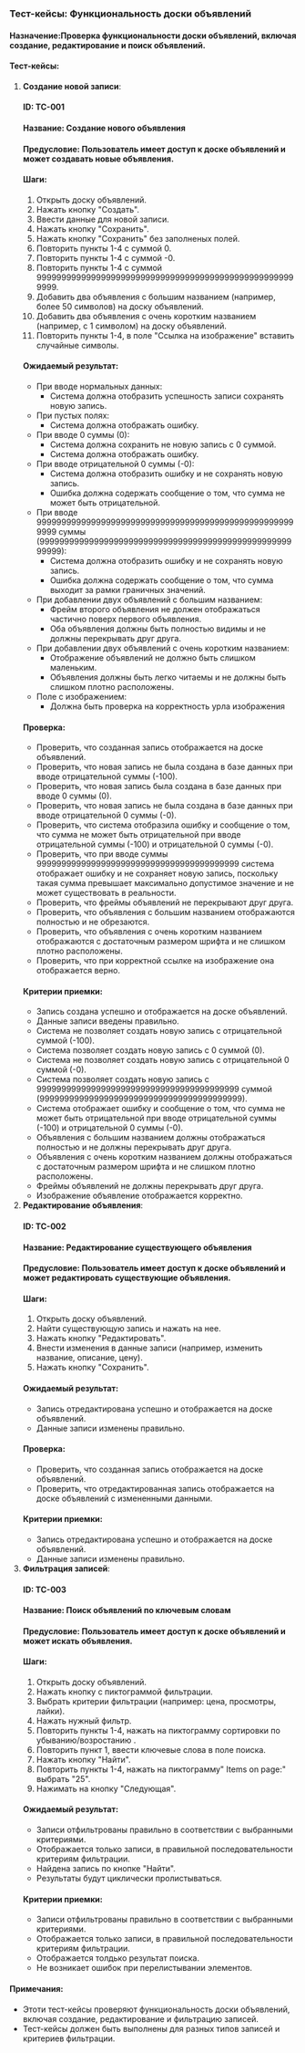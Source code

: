### Тест-кейсы: Функциональность доски объявлений
#### Назначение:Проверка функциональности доски объявлений, включая создание, редактирование и поиск объявлений.
#### Тест-кейсы:
1. **Создание новой записи**:
    #### ID: TC-001
    #### Название: Создание нового объявления
    #### Предусловие: Пользователь имеет доступ к доске объявлений и может создавать новые объявления.
    #### Шаги: 
    1. Открыть доску объявлений.
    2. Нажать кнопку "Создать".
    3. Ввести данные для новой записи.
    4. Нажать кнопку "Сохранить".
    6. Нажать кнопку "Сохранить" без заполненых полей.
    7. Повторить пункты 1-4 с суммой 0.
    8. Повторить пункты 1-4 с суммой -0.
    9. Повторить пункты 1-4 с суммой 99999999999999999999999999999999999999999999999999999999.
    10. Добавить два объявления с большим названием (например, более 50 символов) на доску объявлений.
    12. Добавить два объявления с очень коротким названием (например, с 1 символом) на доску объявлений.
    13. Повторить пункты 1-4, в поле "Ссылка на изображение" вставить случайные символы. 
    #### Ожидаемый результат:
    * При вводе нормальных данных:
        + Система должна отобразить успешность записи сохранять новую запись.
    * При пустых полях:
        + Система должна отображать ошибку.
    * При вводе 0 суммы (0):
        + Система должна сохранить не новую запись с 0 суммой.
        + Система должна отображать ошибку.
    * При вводе отрицательной 0 суммы (-0):
        + Система должна отобразить ошибку и не сохранять новую запись.
        + Ошибка должна содержать сообщение о том, что сумма не может быть отрицательной.
    * При вводе 99999999999999999999999999999999999999999999999999999999 суммы (99999999999999999999999999999999999999999999999999999999):
        + Система должна отобразить ошибку и не сохранять новую запись.
        + Ошибка должна содержать сообщение о том, что сумма выходит за рамки граничных значений.
    * При добавлении двух объявлений с большим названием:
        + Фрейм второго объявления не должен отображаться частично поверх первого объявления.
        + Оба объявления должны быть полностью видимы и не должны перекрывать друг друга.
    * При добавлении двух объявлений с очень коротким названием:
        + Отображение объявлений не должно быть слишком маленьким.
        + Объявления должны быть легко читаемы и не должны быть слишком плотно расположены.
    * Поле с изображением:
        + Должна быть проверка на корректность урла изображения
    #### Проверка:
    * Проверить, что созданная запись отображается на доске объявлений.
    * Проверить, что новая запись не была создана в базе данных при вводе отрицательной суммы (-100).
    * Проверить, что новая запись была создана в базе данных при вводе 0 суммы (0).
    * Проверить, что новая запись не была создана в базе данных при вводе отрицательной 0 суммы (-0).
    * Проверить, что система отобразила ошибку и сообщение о том, что сумма не может быть отрицательной при вводе отрицательной суммы (-100) и отрицательной 0 суммы (-0).
    * Проверить, что при вводе суммы 99999999999999999999999999999999999999999 система отображает ошибку и не сохраняет новую запись, поскольку такая сумма превышает максимально допустимое значение и не может существовать в реальности.
    * Проверить, что фреймы объявлений не перекрывают друг друга.
    * Проверить, что объявления с большим названием отображаются полностью и не обрезаются.
    * Проверить, что объявления с очень коротким названием отображаются с достаточным размером шрифта и не слишком плотно расположены.
    * Проверить, что при корректной ссылке на изображение она отображается верно.
    #### Критерии приемки:
    * Запись создана успешно и отображается на доске объявлений.
    * Данные записи введены правильно.
    * Система не позволяет создать новую запись с отрицательной суммой (-100).
    * Система позволяет создать новую запись с 0 суммой (0).
    * Система не позволяет создать новую запись с отрицательной 0 суммой (-0).
    * Система позволяет создать новую запись с 99999999999999999999999999999999999999999 суммой (99999999999999999999999999999999999999999).
    * Система отображает ошибку и сообщение о том, что сумма не может быть отрицательной при вводе отрицательной суммы (-100) и отрицательной 0 суммы (-0).
    * Объявления с большим названием должны отображаться полностью и не должны перекрывать друг друга.
    * Объявления с очень коротким названием должны отображаться с достаточным размером шрифта и не слишком плотно расположены.
    * Фреймы объявлений не должны перекрывать друг друга.
    * Изображение объявление отображается корректно.
2. **Редактирование объявления**:
    #### ID: TC-002
    #### Название: Редактирование существующего объявления
    #### Предусловие: Пользователь имеет доступ к доске объявлений и может редактировать существующие объявления.
    #### Шаги:
    1. Открыть доску объявлений.
    2. Найти существующую запись и нажать на нее.
    3. Нажать кнопку "Редактировать".
    4. Внести изменения в данные записи (например, изменить название, описание, цену).
    5. Нажать кнопку "Сохранить".
    #### Ожидаемый результат:
    * Запись отредактирована успешно и отображается на доске объявлений.
    * Данные записи изменены правильно.
    #### Проверка:
    * Проверить, что созданная запись отображается на доске объявлений.
    * Проверить, что отредактированная запись отображается на доске объявлений с измененными данными.
    #### Критерии приемки:
    * Запись отредактирована успешно и отображается на доске объявлений.
    * Данные записи изменены правильно.
3. **Фильтрация записей**:
    #### ID: TC-003
    #### Название: Поиск объявлений по ключевым словам
    #### Предусловие: Пользователь имеет доступ к доске объявлений и может искать объявления.
    #### Шаги:
    1. Открыть доску объявлений.
    2. Нажать кнопку с пиктограммой фильтрации.
    3. Выбрать критерии фильтрации (например: цена, просмотры, лайки).
    4. Нажать нужный фильтр.
    5. Повторить пункты 1-4, нажать на пиктограмму сортировки по убыванию/возростанию .
    6. Повторить пункт 1, ввести ключевые слова в поле поиска.
    7. Нажать кнопку "Найти".
    8. Повторить пункты 1-4, нажать на пиктограмму" Items on page:" выбрать "25".
    9. Нажимать на кнопку "Следующая".
    #### Ожидаемый результат:
    * Записи отфильтрованы правильно в соответствии с выбранными критериями.
    * Отображается только записи, в правильной последовательности критериям фильтрации.
    * Найдена запись по кнопке "Найти".
    * Результаты будут циклически пролистываться.
    #### Критерии приемки:
    * Записи отфильтрованы правильно в соответствии с выбранными критериями.
    * Отображается только записи, в правильной последовательности критериям фильтрации.
    * Отображается толдько результат поиска.
    * Не возникает ошибок при перелистывании элементов.

#### Примечания:
* Этоти тест-кейсы проверяют функциональность доски объявлений, включая создание, редактирование и фильтрацию записей.
* Тест-кейсы должен быть выполнены для разных типов записей и критериев фильтрации.